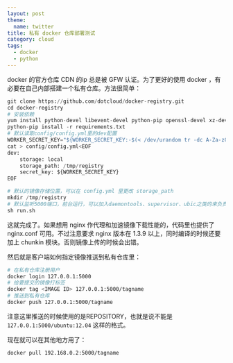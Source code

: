 ```yaml
---
layout: post
theme:
  name: twitter
title: 私有 docker 仓库部署测试
category: cloud
tags:
  - docker
  - python
---
```


docker 的官方仓库 CDN 的ip 总是被 GFW 认证。为了更好的使用 docker ，有必要在自己内部搭建一个私有仓库。方法很简单：

```python
git clone https://github.com/dotcloud/docker-registry.git
cd docker-registry
# 安装依赖
yum install python-devel libevent-devel python-pip openssl-devel xz-devel --enablerepo=epel
python-pip install -r requirements.txt
# 默认读取config/config.yml里的dev配置
WORKER_SECRET_KEY="${WORKER_SECRET_KEY:-$(< /dev/urandom tr -dc A-Za-z0-9 | head -c 32)}"
cat > config/config.yml<EOF
dev:
    storage: local
    storage_path: /tmp/registry
    secret_key: ${WORKER_SECRET_KEY}
EOF

# 默认的镜像存储位置，可以在 config.yml 里更改 storage_path
mkdir /tmp/registry
# 默认监听5000端口，前台运行，可以加入daemontools、supervisor、ubic之类的来负责
sh run.sh
```

这就完成了。如果想用 nginx 作代理和加速镜像下载性能的，代码里也提供了 nginx.conf 可用。不过注意要求 nginx 版本在 1.3.9 以上，同时编译的时候还要加上 chunkin 模块。否则镜像上传的时候会出错。

然后就是客户端如何指定镜像推送到私有仓库里：

```bash
# 在私有仓库注册用户
docker login 127.0.0.1:5000
# 给要提交的镜像打标签
docker tag <IMAGE ID> 127.0.0.1:5000/tagname
# 推送到私有仓库
docker push 127.0.0.1:5000/tagname
```

注意这里推送的时候使用的是REPOSITORY，也就是说不能是 `127.0.0.1:5000/ubuntu:12.04` 这样的格式。

现在就可以在其他地方用了：

```bash
docker pull 192.168.0.2:5000/tagname
```
